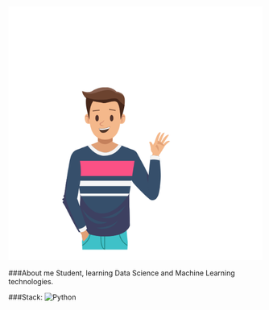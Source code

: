[![Header](https://github.com/EnterSub/entersub/blob/main/Hello.gif)](https://github.com/EnterSub)

###About me
Student, learning Data Science and Machine Learning technologies.

###Stack:
![Python](https://img.shields.io/badge/-Python-yellow?style=flat-square&logo=appveyor)
